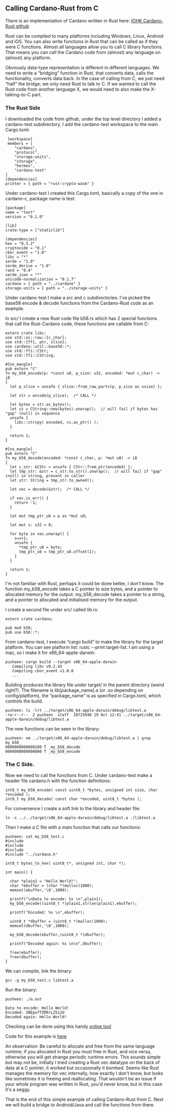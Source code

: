 ## Calling Cardano-Rust from C

There is an implementation of Cardano written in Rust here: [IOHK Cardano-Rust github](https://github.com/input-output-hk/rust-cardano)

Rust can be compiled to many platforms including Windows, Linux, Android and iOS. You can also write functions in Rust that can be called as if they were C functions. Almost all languages allow you to call C library functions. That means you can call the Cardano code from (almost) any language on (almost) any platform.

Obviously data-type representation is different in different languages. We need to write a “bridging” function in Rust, that converts data, calls the functionality, converts data back. In the case of calling from C, we just need “half” the bridge; we only need Rust to talk to C. If we wanted to call the Rust code from another language X, we would need to also make the X-talking-to-C part.

### The Rust Side

I downloaded the code from github, under the top level directory I added a cardano-test subdirectory. I add the cardano-test workspace to the main Cargo.toml:

```
 [workspace]
 members = [
    "cardano",
    "protocol",
    "storage-units",
    "storage",
    "hermes",
    "cardano-test"
]
[dependencies]
printer = { path = "rust-crypto-wasm" }
```

Under cardano-test I created this Cargo.toml, basically a copy of the one in cardano-c, package name is test:

```
[package]
name = "test"
version = "0.1.0"

[lib]
crate-type = ["staticlib"]

[dependencies]
hex = "0.3.2"
cryptoxide = "0.1"
cbor_event = "1.0"
libc = "*"
serde = "1.0"
serde_derive = "1.0"
rand = "0.4"
serde_json = "*"
unicode-normalization = "0.1.7"
cardano = { path = "../cardano" }
storage-units = { path = "../storage-units" }
```

Under cardano-test I make a src and c subdirectories.
I've picked the base58 encode & decode functions from the Cardano-Rust code as an example.

In src/ I create a new Rust code file b58.rs which has 2 special functions that call the Rust-Cardano code, these functions are callable from C:

```
extern crate libc;
use std::os::raw::{c_char};
use std::{ffi, ptr, slice};
use cardano::util::base58::*;
use std::ffi::CStr;
use std::ffi::CString;
  
#[no_mangle]
pub extern "C"
fn my_b58_encode(p: *const u8, p_size: u32, encoded: *mut c_char) -> i8
{
  let p_slice = unsafe { slice::from_raw_parts(p, p_size as usize) };

  let str = encode(p_slice);  /* CALL */

  let bytes = str.as_bytes();
  let cs = CString::new(bytes).unwrap();  // will fail if bytes has "gap" (null) in sequence
  unsafe {
    libc::strcpy( encoded, cs.as_ptr() );
  }

  return 1;
}

#[no_mangle]
pub extern "C"
fn my_b58_decode(encoded: *const c_char, p: *mut u8) -> i8
{
  let c_str: &CStr = unsafe { CStr::from_ptr(encoded) };
  let tmp_str: &str = c_str.to_str().unwrap();  // will fail if "gap" (null) in string, prevent in caller
  let str: String = tmp_str.to_owned();

  let vec = decode(&str);  /* CALL */

  if vec.is_err() {
    return -1; 
  }
 
  let mut tmp_ptr_u8 = p as *mut u8;

  let mut s: u32 = 0;

  for byte in vec.unwrap() {
    s=s+1;
    unsafe {
      *tmp_ptr_u8 = byte;
      tmp_ptr_u8 = tmp_ptr_u8.offset(1);
    }
  }

  return 1;
}
```

I'm not familiar with Rust, perhaps it could be done better, I don't know. The function my_b58_encode takes a C pointer to size bytes, and a pointer to allocated memory for the output. my_b58_decode takes a pointer to a string, and a pointer to allocated and initialised memory for the output.

I create a second file under src/ called lib.rs:

```
extern crate cardano;

pub mod b58;
pub use b58::*;
```

From cardano-test, I execute “cargo build” to make the library for the target platform. You can see platform list: rustc --print target-list. I am using a mac, so I make it for x86_64-apple-darwin:

```
pusheen: cargo build --target x86_64-apple-darwin
   Compiling libc v0.2.43
   Compiling cbor_event v1.0.0
   ...
```

Building produces the library file under target/ in the parent directory (weird right?). The filename is lib[package_name].a (or .so depending on config/platform), the “package_name” is as specified in Cargo.toml, which controls the build.

```
pusheen: ls -lrt ../target/x86_64-apple-darwin/debug/libtest.a
-rw-r--r--  2 pusheen  staff  18725848 19 Oct 12:41 ../target/x86_64-apple-darwin/debug/libtest.a
```

The new functions can be seen in the library:

```
pusheen: nm ../target/x86_64-apple-darwin/debug/libtest.a | grep my_b58_
0000000000000180 T _my_b58_decode
0000000000000000 T _my_b58_encode
```

### The C Side.

Now we need to call the functions from C. Under cardano-test make a header file cardano.h with the function definitions:

```
int8_t my_b58_encode( const uint8_t *bytes, unsigned int size, char *encoded );
int8_t my_b58_decode( const char *encoded, uint8_t *bytes );
```

For convenience I create a soft link to the library and header file:

```
ln -s ../../target/x86_64-apple-darwin/debug/libtest.a ./libtest.a
```

Then I make a C file with a main function that calls our functions:

```
pusheen: cat my_b58_test.c 
#include 
#include 
#include 
#include "../cardano.h"

int8_t bytes_to_hex( uint8_t*, unsigned int, char *);

int main() {

  char *plain1 = "Hello World!";
  char *ebuffer = (char *)malloc(1000);
  memset(ebuffer,'\0',1000);
 
  printf("\nData to encode: %s \n",plain1);
  my_b58_encode((uint8_t *)plain1,strlen(plain1),ebuffer);

  printf("Encoded: %s \n",ebuffer);

  uint8_t *dbuffer = (uint8_t *)malloc(1000);
  memset(dbuffer,'\0',1000);

  my_b58_decode(ebuffer,(uint8_t *)dbuffer);
   
  printf("Decoded again: %s \n\n",dbuffer);

  free(ebuffer);
  free(dbuffer);
}
```

We can compile, link the binary:

```
gcc -g my_b58_test.c libtest.a 
```

Run the binary:

```
pusheen: ./a.out

Data to encode: Hello World! 
Encoded: 2NEpo7TZRRrLZSi2U 
Decoded again: Hello World! 
```

Checking can be done using this handy [online tool](https://www.browserling.com/tools/base58-encode)

Code for this example is [here](https://github.com/HM999/cardano-rust-c-example)

An observation: Be careful to allocate and free from the same language runtime; if you allocated in Rust you must free in Rust, and vice versa, otherwise you will get strange periodic runtime errors. This sounds simple but may not be, initially I tried creating a Rust vec datatype on the back of data at a C pointer, it worked but occasionally it bombed. Seems like Rust manages the memory for vec internally, how exactly I don't know, but looks like sometimes it is freeing and reallocating. That wouldn't be an issue if your whole program was written in Rust, you'd never know, but in this case it's a seggy.

That is the end of this simple example of calling Cardano-Rust from C. Next we will build a bridge to Android/Java and call the functions from there.

